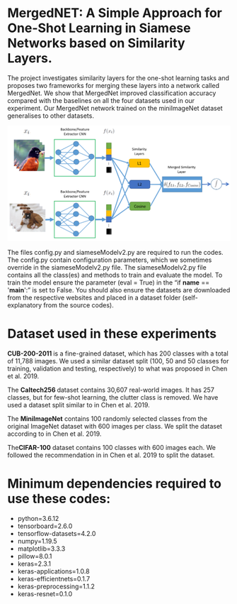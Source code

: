 # MergedNET: A Simple Approach for One-Shot Learning in Siamese Networks based on Similarity Layers.
The project investigates similarity layers for the one-shot learning tasks and proposes two frameworks for merging these layers into a network called MergedNet. We show that MergedNet improved classification accuracy compared with the baselines on all the four datasets used in our experiment. Our MergedNet network trained on the miniImageNet dataset generalises to other datasets. 

<img src="architecture.png" />


The files config.py and siameseModelv2.py are required to run the codes. The config.py contain configuration parameters, which we sometimes override in the siameseModelv2.py file. The siameseModelv2.py file contains all the class(es) and methods to train and evaluate the model.
To train the model ensure the parameter (eval = True) in the “if __name__ == '__main__':” is set to False.
You should also ensure the datasets are downloaded from the respective websites and placed in a dataset folder (self-explanatory from the source codes).


# Dataset used in these experiments

<b>CUB-200-2011 </b> is a fine-grained dataset, which has 200 classes with a total of 11,788 images. We used a similar dataset split (100, 50 and 50 classes for training, validation and testing, respectively) to what was proposed in Chen et al. 2019.

The <b>Caltech256 </b> dataset contains 30,607 real-world images. It has 257 classes, but for few-shot learning, the clutter class is removed. We have used a dataset split similar to in Chen et al. 2019.

The <b>MiniImageNet</b> contains 100 randomly selected classes from the original ImageNet dataset with 600 images per class. We split the dataset according to in Chen et al. 2019.

The<b>CIFAR-100</b> dataset contains 100 classes with 600 images each. We followed the recommendation in in Chen et al. 2019 to split the dataset.

# Minimum dependencies required to use these codes:
<ul>
  <li>python=3.6.12</li>
  <li>tensorboard=2.6.0</li>
  <li>tensorflow-datasets=4.2.0</li>
  <li>numpy=1.19.5</li>
  <li>matplotlib=3.3.3</li>
  <li>pillow=8.0.1</li>
  <li>keras=2.3.1</li>
  <li>keras-applications=1.0.8</li>
  <li>keras-efficientnets=0.1.7</li>
  <li>keras-preprocessing=1.1.2</li>
  <li>keras-resnet=0.1.0</li>
  </ul>
